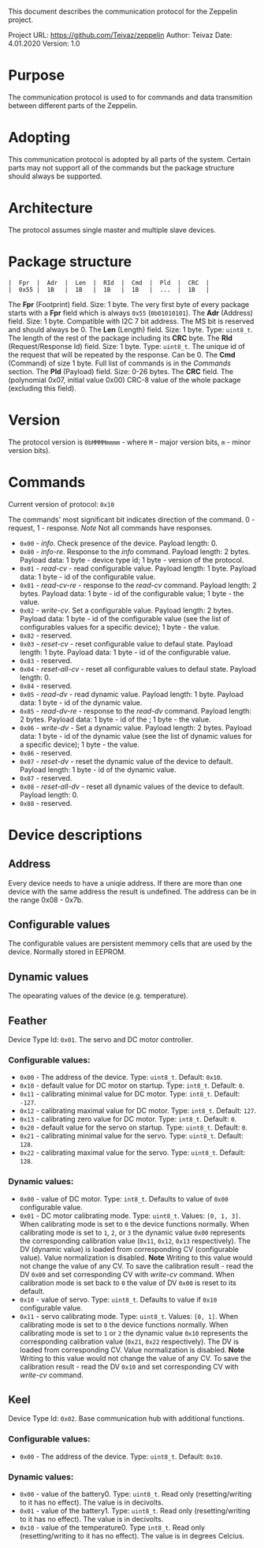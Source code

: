 This document describes the communication protocol for the Zeppelin project.

Project URL: https://github.com/Teivaz/zeppelin
Author: Teivaz
Date: 4.01.2020
Version: 1.0

# Purpose
The communication protocol is used to for commands and data transmition between different parts of the Zeppelin.

# Adopting
This communication protocol is adopted by all parts of the system. Certain parts may not support all of the commands but the package structure should always be supported.

# Architecture
The protocol assumes single master and multiple slave devices.

# Package structure

```
|  Fpr  |  Adr  |  Len  |  RId  |  Cmd  |  Pld  |  CRC  |
|  0x55 |  1B   |  1B   |  1B   |  1B   |  ...  |  1B   |
```

The **Fpr** (Footprint) field. Size: 1 byte. The very first byte of every package starts with a **Fpr** field which is always `0x55` (`0b01010101`).
The **Adr** (Address) field. Size: 1 byte. Compatible with I2C 7 bit address. The MS bit is reserved and should always be 0.
The **Len** (Length) field. Size: 1 byte. Type: `uint8_t`. The length of the rest of the package including its **CRC** byte.
The **RId** (Request/Response Id) field. Size: 1 byte. Type: `uint8_t`. The unique id of the request that will be repeated by the response. Can be 0.
The **Cmd** (Command) of size 1 byte. Full list of commands is in the *Commands* section.
The **Pld** (Payload) field. Size: 0-26 bytes.
The **CRC** field. The (polynomial 0x07, initial value 0x00) CRC-8 value of the whole package (excluding this field).

# Version
The protocol version is `0bMMMMmmmm` - where `M` - major version bits, `m` - minor version bits).

# Commands
Current version of protocol: `0x10`

The commands' most significant bit indicates direction of the command. 0 - request, 1 - response.
*Note* Not all commands have responses.

- `0x00` - *info*. Check presence of the device. Payload length: 0.
- `0x80` - *info-re*. Response to the *info* command. Payload length: 2 bytes. Payload data: 1 byte - device type id; 1 byte - version of the protocol.
- `0x01` - *read-cv* - read configurable value. Payload length: 1 byte. Payload data: 1 byte - id of the configurable value.
- `0x81` - *read-cv-re* - response to the *read-cv* command. Payload length: 2 bytes. Payload data: 1 byte - id of the configurable value; 1 byte - the value.
- `0x02` - *write-cv*. Set a configurable value. Payload length: 2 bytes. Payload data: 1 byte - id of the configurable value (see the list of configurables values for a specific device); 1 byte - the value.
- `0x82` - reserved.
- `0x03` - *reset-cv* - reset configurable value to defaul state. Payload length: 1 byte. Payload data: 1 byte - id of the configurable value.
- `0x83` - reserved.
- `0x04` - *reset-all-cv* - reset all configurable values to defaul state. Payload length: 0.
- `0x84` - reserved.
- `0x05` - *read-dv* - read dynamic value. Payload length: 1 byte. Payload data: 1 byte - id of the dynamic value.
- `0x85` - *read-dv-re* - response to the *read-dv* command. Payload length: 2 bytes. Payload data: 1 byte - id of the ; 1 byte - the value.
- `0x06` - *write-dv* -  Set a dynamic value. Payload length: 2 bytes. Payload data: 1 byte - id of the dynamic value (see the list of dynamic values for a specific device); 1 byte - the value.
- `0x86` - reserved.
- `0x07` - *reset-dv* - reset the dynamic value of the device to default. Payload length: 1 byte - id of the dynamic value.
- `0x87` - reserved.
- `0x08` - *reset-all-dv* - reset all dynamic values of the device to default. Payload length: 0.
- `0x88` - reserved.

# Device descriptions

## Address
Every device needs to have a uniqie address. If there are more than one device with the same address the result is undefined.
The address can be in the range 0x08 - 0x7b.

## Configurable values
The configurable values are persistent memmory cells that are used by the device. Normally stored in EEPROM.

## Dynamic values
The opearating values of the device (e.g. temperature).

## Feather
Device Type Id: `0x01`.
The servo and DC motor controller.

### Configurable values:
- `0x00` - The address of the device. Type: `uint8_t`. Default: `0x10`.
- `0x10` - default value for DC motor on startup. Type: `int8_t`. Default: `0`.
- `0x11` - calibrating minimal value for DC motor. Type: `int8_t`. Default: `-127`.
- `0x12` - calibrating maximal value for DC motor. Type: `int8_t`. Default: `127`.
- `0x13` - calibrating zero value for DC motor. Type: `int8_t`. Default: `0`.
- `0x20` - default value for the servo on startup. Type: `uint8_t`. Default: `0`.
- `0x21` - calibrating minimal value for the servo. Type: `uint8_t`. Default: `128`.
- `0x22` - calibrating maximal value for the servo. Type: `uint8_t`. Default: `128`.

### Dynamic values:
- `0x00` - value of DC motor. Type: `int8_t`. Defaults to value of `0x00` configurable value.
- `0x01` - DC motor calibrating mode. Type: `uint8_t`. Values: `[0, 1, 3]`. When calibrating mode is set to `0` the device functions normally.
	When calibrating mode is set to `1`, `2`, or `3` the dynamic value `0x00` represents the corresponding calibration value (`0x11`, `0x12`, `0x13` respectively). The DV (dynamic value) is loaded from corresponding CV (configurable value). Value normalization is disabled.
	**Note** Writing to this value would not change the value of any CV. To save the calibration result - read the DV `0x00` and set corresponding CV with *write-cv* command.
	When calibration mode is set back to `0` the value of DV `0x00` is reset to its default.
- `0x10` - value of servo. Type: `uint8_t`. Defaults to value if `0x10` configurable value.
- `0x11` - servo calibrating mode. Type: `uint8_t`. Values: `[0, 1]`. When calibrating mode is set to `0` the device functions normally.
	When calibrating mode is set to `1` or `2` the dynamic value `0x10` represents the corresponding calibration value (`0x21`, `0x22` respectively). The DV is loaded from corresponding CV. Value normalization is disabled.
	**Note** Writing to this value would not change the value of any CV. To save the calibration result - read the DV `0x10` and set corresponding CV with *write-cv* command.

## Keel
Device Type Id: `0x02`.
Base communication hub with additional functions.

### Configurable values:
- `0x00` - The address of the device. Type: `uint8_t`. Default: `0x10`.

### Dynamic values:
- `0x00` - value of the battery0. Type: `uint8_t`. Read only (resetting/writing to it has no effect). The value is in decivolts.
- `0x01` - value of the battery1. Type: `uint8_t`. Read only (resetting/writing to it has no effect). The value is in decivolts.
- `0x10` - value of the temperature0. Type `int8_t`. Read only (resetting/writing to it has no effect). The value is in degrees Celcius.

